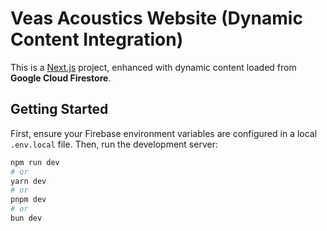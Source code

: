 # Veas Acoustics Website (Dynamic Content Integration)

This is a [Next.js](https://nextjs.org) project, enhanced with dynamic content loaded from **Google Cloud Firestore**.

## Getting Started

First, ensure your Firebase environment variables are configured in a local `.env.local` file. Then, run the development server:

```bash
npm run dev
# or
yarn dev
# or
pnpm dev
# or
bun dev